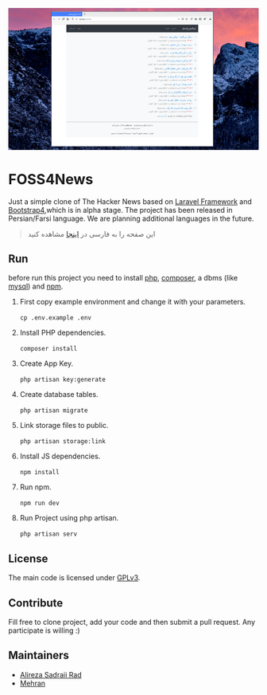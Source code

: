 ![FOSS4News_screenshot](doc/img/screenshot.png)

# FOSS4News

Just a simple clone of The Hacker News based on [Laravel Framework](https://laravel.com/docs/7.x/) and [Bootstrap4](https://getbootstrap.com/docs/4.4/getting-started/introduction/),which is in alpha stage. The project has been released in Persian/Farsi language. We are planning additional languages in the future.

> این صفحه را به فارسی در [اینجا](doc/README_FA.md) مشاهده کنید

## Run

before run this project you need to install [php](https://www.php.net/manual/en/install.php), [composer](https://getcomposer.org/), a dbms (like [mysql](https://dev.mysql.com/doc/mysql-installation-excerpt/5.7/en/)) and [npm](https://www.npmjs.com/get-npm).

1. First copy example environment and change it with your parameters.

   `cp .env.example .env`

2. Install PHP dependencies.

    `composer install`

3. Create App Key.

    `php artisan key:generate`

4. Create database tables.

    `php artisan migrate`

5. Link storage files to public.

    `php artisan storage:link`

6. Install JS dependencies.

    `npm install`

7. Run npm.

    `npm run dev` 

8. Run Project using php artisan.

    `php artisan serv`

## License

The main code is licensed under [GPLv3](https://github.com/sadraiiali/FOSS4News/blob/master/LICENSE).

## Contribute

Fill free to clone project, add your code and then submit a pull request. Any participate is willing :)

## Maintainers

- [Alireza Sadraii Rad](https://github.com/sadraiiali/)
- [Mehran](https://github.com/meh666ran)
